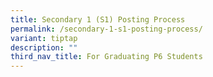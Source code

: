 ```yaml
---
title: Secondary 1 (S1) Posting Process
permalink: /secondary-1-s1-posting-process/
variant: tiptap
description: ""
third_nav_title: For Graduating P6 Students
---
```

